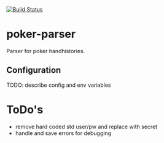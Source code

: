 [![Build Status](https://travis-ci.org/chris060986/poker-parser.svg?branch=master)](https://travis-ci.org/chris060986/poker-parser)

# poker-parser
Parser for poker handhistories.

## Configuration
TODO: describe config and env variables

# ToDo's
- remove hard coded std user/pw and replace with secret
- handle and save errors for debugging
